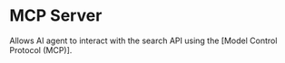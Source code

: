 # MCP Server

Allows AI agent to interact with the search API using the [Model Control Protocol (MCP)].

